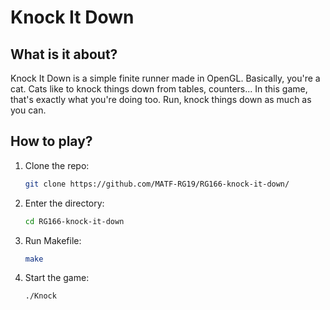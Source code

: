 # Knock It Down

## What is it about?

Knock It Down is a simple finite runner made in OpenGL. Basically, you're a cat. Cats like to knock things down from tables, counters... In this game, that's exactly what you're doing too. Run, knock things down as much as you can.
## How to play?

1. Clone the repo:

    ```bash
    git clone https://github.com/MATF-RG19/RG166-knock-it-down/
    ```

2. Enter the directory:
    ```bash
    cd RG166-knock-it-down
    ```

3. Run Makefile:
    ```bash
    make
    ```

4. Start the game:
   ```bash
   ./Knock
   ```